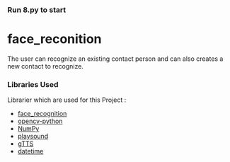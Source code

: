 ### Run 8.py to start

# face_reconition
The user can recognize an existing contact person and can also creates a new contact to recognize.


### Libraries Used
Librarier which are used for this Project :

- [face_recognition](https://github.com/ageitgey/face_recognition)
- [opencv-python](https://pypi.org/project/opencv-python/)
- [NumPy](https://numpy.org/)
- [playsound](https://pypi.org/project/playsound/)
- [gTTS](https://pypi.org/project/gTTS/)
- [datetime](https://docs.python.org/3/library/datetime.html)
